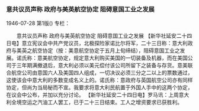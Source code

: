 ### 意共议员声称  政府与美英航空协定  阻碍意国工业之发展

1946-07-28
第1版()
专栏：

　　意共议员声称
    政府与美英航空协定
    阻碍意国工业之发展
    【新华社延安二十四日电】意立宪议会中共产党议员，北极探险家诺比尔将军，二十三日称：意大利政府与美英之航空协定（按：美意航空协定于五月上旬缔结），阻碍意国工业之发展。诺氏称：意美航空协定，规定意大利购买美国的一切装备及机器，而在美国公司于三年期满撤退后，意大利必须以美元偿付该公司所留下之装备与存货。意美联合航空公司由意国六人及美国四人组成，一切决议必须三分之二以上的票数通过，这使该会中意大利的多数变成名义上的。诺氏称：意政府与英国航空公司亦有同样协定，但尚为当局秘而不宣。我要求将意大利民航置于外国人手中的这两个协定，在议会中公布，并加以充分讨论。
    【新华社延安二十四日电】罗马讯：上周意大利全境空运之汽油工人罢工，已于二十三日结束。工人之增资要求已获胜利。
